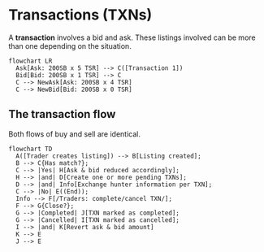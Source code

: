 # Transactions (TXNs)

A **transaction** involves a bid and ask. These listings involved can be more
than one depending on the situation.

```mermaid
flowchart LR
  Ask[Ask: 200SB x 5 TSR] --> C([Transaction 1])
  Bid[Bid: 200SB x 1 TSR] --> C
  C --> NewAsk[Ask: 200SB x 4 TSR]
  C --> NewBid[Bid: 200SB x 0 TSR]
```

## The transaction flow

Both flows of buy and sell are identical.

```mermaid
flowchart TD
  A([Trader creates listing]) --> B[Listing created];
  B --> C{Has match?};
  C --> |Yes| H[Ask & bid reduced accordingly];
  H --> |and| D[Create one or more pending TXNs];
  D --> |and| Info[Exchange hunter information per TXN];
  C --> |No| E((End));
  Info --> F[/Traders: complete/cancel TXN/];
  F --> G{Close?};
  G --> |Completed| J[TXN marked as completed];
  G --> |Cancelled| I[TXN marked as cancelled];
  I --> |and| K[Revert ask & bid amount]
  K --> E
  J --> E
```
